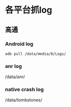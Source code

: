 # 各平台抓log

## 高通

### Android log

`adb pull /data/media/0/Logs/`

### anr log

/data/anr/

### native crash log

/data/tombstones/
